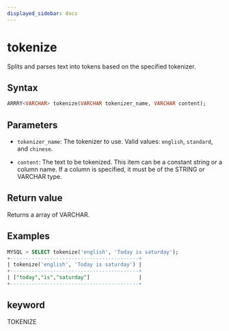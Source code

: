 ```yaml
---
displayed_sidebar: docs
---
```


# tokenize

Splits and parses text into tokens based on the specified tokenizer.

## Syntax

```sql
ARRRY<VARCHAR> tokenize(VARCHAR tokenizer_name, VARCHAR content);
```

## Parameters

- `tokenizer_name`: The tokenizer to use. Valid values: `english`, `standard`, and `chinese`.

- `content`: The text to be tokenized. This item can be a constant string or a column name. If a column is specified, it must be of the STRING or VARCHAR type.

## Return value

Returns a array of VARCHAR.

## Examples

```sql
MYSQL > SELECT tokenize('english', 'Today is saturday');
+------------------------------------------+
| tokenize('english', 'Today is saturday') |
+------------------------------------------+
| ["today","is","saturday"]                |
+------------------------------------------+

```

## keyword

TOKENIZE